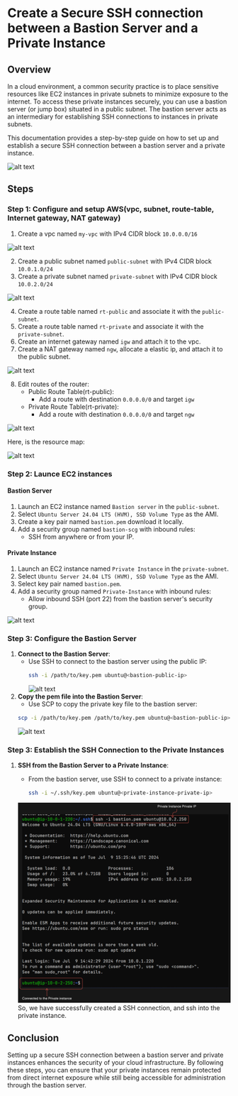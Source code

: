 # Create a Secure SSH connection between a Bastion Server and a Private Instance

## Overview

In a cloud environment, a common security practice is to place sensitive resources like EC2 instances in private subnets to minimize exposure to the internet. To access these private instances securely, you can use a bastion server (or jump box) situated in a public subnet. The bastion server acts as an intermediary for establishing SSH connections to instances in private subnets.

This documentation provides a step-by-step guide on how to set up and establish a secure SSH connection between a bastion server and a private instance.

![alt text](https://github.com/Konami33/poridhi.io.intern/raw/main/AWS%20networking%20lab/lab%204/images/archi.png)

## Steps

### Step 1: Configure and setup AWS(vpc, subnet, route-table, Internet gateway, NAT gateway)

1. Create a vpc named `my-vpc` with IPv4 CIDR block `10.0.0.0/16`

![alt text](https://github.com/Konami33/poridhi.io.intern/raw/main/AWS%20networking%20lab/lab%204/images/image.png)

2. Create a public subnet named `public-subnet` with IPv4 CIDR block `10.0.1.0/24`
3. Create a private subnet named `private-subnet` with IPv4 CIDR block `10.0.2.0/24`

![alt text](https://github.com/Konami33/poridhi.io.intern/raw/main/AWS%20networking%20lab/lab%204/images/image-1.png)

4. Create a route table named `rt-public` and associate it with the `public-subnet`.
5. Create a route table named `rt-private` and associate it with the `private-subnet`.
6. Create an internet gateway named `igw` and attach it to the vpc.
7. Create a NAT gateway named `ngw`, allocate a elastic ip, and attach it to the public subnet.

![alt text](https://github.com/Konami33/poridhi.io.intern/raw/main/AWS%20networking%20lab/lab%204/images/image-3.png)


8. Edit routes of the router:
    - Public Route Table(rt-public):
        - Add a route with destination `0.0.0.0/0` and target `igw`
    - Private Route Table(rt-private):
        - Add a route with destination `0.0.0.0/0` and target `ngw`

![alt text](https://github.com/Konami33/poridhi.io.intern/raw/main/AWS%20networking%20lab/lab%204/images/image-2.png)

Here, is the resource map:

![alt text](https://github.com/Konami33/poridhi.io.intern/raw/main/AWS%20networking%20lab/lab%204/images/image-4.png)

### Step 2: Launce EC2 instances

#### Bastion Server

1. Launch an EC2 instance named `Bastion server` in the `public-subnet`.
2. Select `Ubuntu Server 24.04 LTS (HVM), SSD Volume Type` as the AMI.
3. Create a key pair named `bastion.pem` download it locally.
4. Add a security group named `bastion-scg` with inbound rules:
    - SSH from anywhere or from your IP.

#### Private Instance

1. Launch an EC2 instance named `Private Instance` in the `private-subnet`.
2. Select `Ubuntu Server 24.04 LTS (HVM), SSD Volume Type` as the AMI.
3. Select key pair named `bastion.pem`.
4. Add a security group named `Private-Instance` with inbound rules:
    - Allow inbound SSH (port 22) from the bastion server's security group.

![alt text](https://github.com/Konami33/poridhi.io.intern/raw/main/AWS%20networking%20lab/lab%204/images/image-6.png)

### Step 3: Configure the Bastion Server

1. **Connect to the Bastion Server**:
   - Use SSH to connect to the bastion server using the public IP:
     ```bash
     ssh -i /path/to/key.pem ubuntu@<bastion-public-ip>
     ```
     ![alt text](https://github.com/Konami33/poridhi.io.intern/raw/main/AWS%20networking%20lab/lab%204/images/image-7.png)
2. **Copy the pem file into the Bastion Server**:
    - Use SCP to copy the private key file to the bastion server:
    ```bash
    scp -i /path/to/key.pem /path/to/key.pem ubuntu@<bastion-public-ip>
    ```
    ![alt text](https://github.com/Konami33/poridhi.io.intern/raw/main/AWS%20networking%20lab/lab%204/images/image-8.png)
    

### Step 3: Establish the SSH Connection to the Private Instances

1. **SSH from the Bastion Server to a Private Instance**:
   - From the bastion server, use SSH to connect to a private instance:
     ```bash
     ssh -i ~/.ssh/key.pem ubuntu@<private-instance-private-ip>
     ```

    ![alt text](./images/ssh.png)
    So, we have successfully created a SSH connection, and ssh into the private instance.

## Conclusion

Setting up a secure SSH connection between a bastion server and private instances enhances the security of your cloud infrastructure. By following these steps, you can ensure that your private instances remain protected from direct internet exposure while still being accessible for administration through the bastion server.
